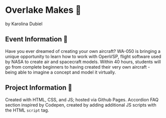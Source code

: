 # Overlake Makes 📣   

by Karolina Dubiel  
  
## Event Information 📝     
Have you ever dreamed of creating your own aircraft? WA-050 is bringing a unique opportunity to learn how to work with OpenVSP, flight software used by NASA to create air and spacecraft models. Within 40 hours, students will go from complete beginners to having created their very own aircraft - being able to imagine a concept and model it virtually.

## Project Information 🔗
Created with HTML, CSS, and JS; hosted via Github Pages. Accordion FAQ section inspired by Codepen, created by adding additional JS scripts with the HTML `script` tag. 

